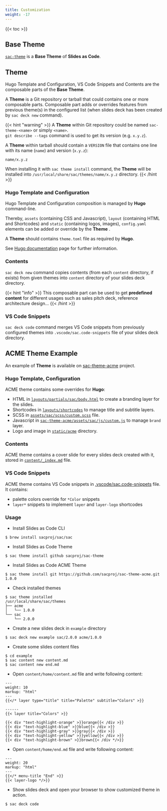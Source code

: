```yaml
---
title: Customization
weight: -17
---
```


{{< toc >}}

## Base Theme
[`sac-theme`](https://github.com/sacproj/sac-theme) is a **Base Theme** of **Slides as Code**.

## Theme
Hugo Template and Configuration, VS Code Snippets and Contents are the composable parts of the **Base Theme**.

A **Theme** is a Git repository or tarball that could contains one or more composable parts. Composable part adds or overrides features from previous theme(s) in the configured list (when slides deck has been created by `sac deck new` command).

{{< hint "warning" >}}
A **Theme** within Git repository could be named `sac-theme-<name>` or simply `<name>`.<br>
`git describe --tags` command is used to get its version (e.g. `x.y.z`).

A **Theme** within tarball should contain a `VERSION` file that contains one line with its name (`name`) and version (`x.y.z`):
``` text
name/x.y.z
```
When installing it with `sac theme install` command, the **Theme** will be installed into `/usr/local/share/sac/themes/name/x.y.z` directory.
{{< /hint >}}


### Hugo Template and Configuration
Hugo Template and Configuration composition is managed by **Hugo** command-line.

Thereby, `assets` (containing CSS and Javascript), `layout` (containing HTML and Shortcodes) and `static` (containing logos, images), `config.yaml` elements can be added or override by the **Theme** .

A **Theme** should contains `theme.toml` file as required by **Hugo**.

See [Hugo documentation](https://gohugo.io/documentation/) page for further information.

### Contents
`sac deck new` command copies contents (from each `content` directory, if exists) from given themes into `content` directory of your slides deck directory.

{{< hint "info" >}}
This composable part can be used to get **predefined content** for different usages such as sales pitch deck, reference architecture design...
{{< /hint >}}

### VS Code Snippets
`sac deck code` command merges VS Code snippets from previously configured themes into `.vscode/sac.code-snippets` file of your slides deck directory.

## ACME Theme Example
An example of **Theme** is available on [sac-theme-acme](https://github.com/sacproj/sac-theme-acme) project.

### Hugo Template, Configuration
ACME theme contains some overrides for **Hugo**:
- HTML in [`layouts/partials/sac/body.html`](https://github.com/sacproj/sac-theme-acme/blob/main/layouts/partials/sac/body.html) to create a branding layer for the slides.
- Shortcodes in [`layouts/shortcodes`](https://github.com/sacproj/sac-theme-acme/tree/main/layouts/shortcodes) to manage title and subtitle layers.
- SCSS in [`assets/sac/scss/custom.scss`](https://github.com/sacproj/sac-theme-acme/blob/main/assets/sac/scss/custom.scss) file.
- Javascript in [`sac-theme-acme/assets/sac/js/custom.js`](https://github.com/sacproj/sac-theme-acme/blob/main/assets/sac/js/custom.js) to manage `brand` layer.
- Logo and image in [`static/acme`](https://github.com/sacproj/sac-theme-acme/tree/main/static/acme) directory.

### Contents
ACME theme contains a cover slide for every slides deck created with it, stored in [`content/_index.md`](https://github.com/sacproj/sac-theme-acme/blob/main/content/_index.md) file.


### VS Code Snippets
ACME theme contains VS Code snippets in [.vscode/sac.code-snippets](https://github.com/sacproj/sac-theme-acme/blob/main/.vscode/sac.code-snippets) file. It contains:
- palette colors override for `*Color` snippets
- `layer*` snippets to implement `layer` and `layer-logo` shortcodes

### Usage
- Install Slides as Code CLI
``` shell
$ brew install sacproj/sac/sac
```
- Install Slides as Code Theme
``` shell
$ sac theme install github sacproj/sac-theme
```
- Install Slides as Code ACME Theme
``` shell
$ sac theme install git https://github.com/sacproj/sac-theme-acme.git 1.0.0
```
- Check installed themes
``` shell
$ sac theme installed
/usr/local/share/sac/themes
├── acme
│   └── 1.0.0
└── sac
    └── 2.0.0
```
- Create a new slides deck in `example` directory
``` shell
$ sac deck new example sac/2.0.0 acme/1.0.0
```
- Create some slides content files
``` shell
$ cd example
$ sac content new content.md
$ sac content new end.md
```
- Open `content/home/content.md` file and write following content:
``` text
---
weight: 10
markup: "html"
---
{{</* layer type="title" title="Palette" subtitle="Colors" >}}

------
{{< layer title="Colors" >}}

{{< div "text-highlight-orange" >}}orange{{< /div >}}
{{< div "text-highlight-blue" >}}blue{{< /div >}}
{{< div "text-highlight-gray" >}}gray{{< /div >}}
{{< div "text-highlight-yellow" >}}yellow{{< /div >}}
{{< div "text-highlight-brown" >}}brown{{< /div */>}}
```
- Open `content/home/end.md` file and write following content:
``` text
---
weight: 20
markup: "html"
---
{{</* menu-title "End" >}}
{{< layer-logo */>}}
```
- Show slides deck and open your browser to show customized theme in action.
``` shell
$ sac deck code
```
